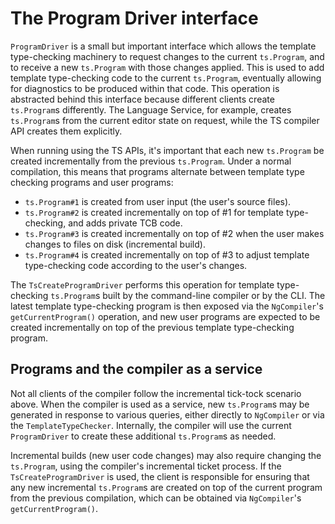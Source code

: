 # The Program Driver interface

`ProgramDriver` is a small but important interface which allows the template type-checking machinery to request changes to the current `ts.Program`, and to receive a new `ts.Program` with those changes applied. This is used to add template type-checking code to the current `ts.Program`, eventually allowing for diagnostics to be produced within that code. This operation is abstracted behind this interface because different clients create `ts.Program`s differently. The Language Service, for example, creates `ts.Program`s from the current editor state on request, while the TS compiler API creates them explicitly.

When running using the TS APIs, it's important that each new `ts.Program` be created incrementally from the previous `ts.Program`. Under a normal compilation, this means that programs alternate between template type checking programs and user programs:

* `ts.Program#1` is created from user input (the user's source files).
* `ts.Program#2` is created incrementally on top of #1 for template type-checking, and adds private TCB code.
* `ts.Program#3` is created incrementally on top of #2 when the user makes changes to files on disk (incremental build).
* `ts.Program#4` is created incrementally on top of #3 to adjust template type-checking code according to the user's changes.

The `TsCreateProgramDriver` performs this operation for template type-checking `ts.Program`s built by the command-line compiler or by the CLI. The latest template type-checking program is then exposed via the `NgCompiler`'s `getCurrentProgram()` operation, and new user programs are expected to be created incrementally on top of the previous template type-checking program.

## Programs and the compiler as a service

Not all clients of the compiler follow the incremental tick-tock scenario above. When the compiler is used as a service, new `ts.Program`s may be generated in response to various queries, either directly to `NgCompiler` or via the `TemplateTypeChecker`. Internally, the compiler will use the current `ProgramDriver` to create these additional `ts.Program`s as needed.

Incremental builds (new user code changes) may also require changing the `ts.Program`, using the compiler's incremental ticket process. If the `TsCreateProgramDriver` is used, the client is responsible for ensuring that any new incremental `ts.Program`s are created on top of the current program from the previous compilation, which can be obtained via `NgCompiler`'s `getCurrentProgram()`.